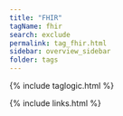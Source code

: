 ```yaml
---
title: "FHIR"
tagName: fhir
search: exclude
permalink: tag_fhir.html
sidebar: overview_sidebar
folder: tags
---
```

{% include taglogic.html %}

{% include links.html %}
